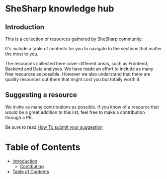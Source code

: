 # SheSharp knowledge hub

## Introduction

This is a collection of resources gathered by SheSharp community.

It's include a table of contents for you to navigate to the sections that matter the most to you.

The resources collected here cover different areas, such as Frontend, Backend and Data analyses.
We have made an effort to include as many free resources as possible. However we also understand that there are quality resources out there that might cost you but totally worth it.
## Suggesting a resource

We invite as many contributions as possible. If you know of a resource that would be a great addition to this list, feel free to make a contribution through a PR.

Be sure to read [How To submit your suggestion](./how-to/submit-your-suggestion.md)

# Table of Contents

- [Introduction](#introduction)
  - [Contibuting](#suggesting-a-resource)
- [Table of Contents](#table-of-contents)